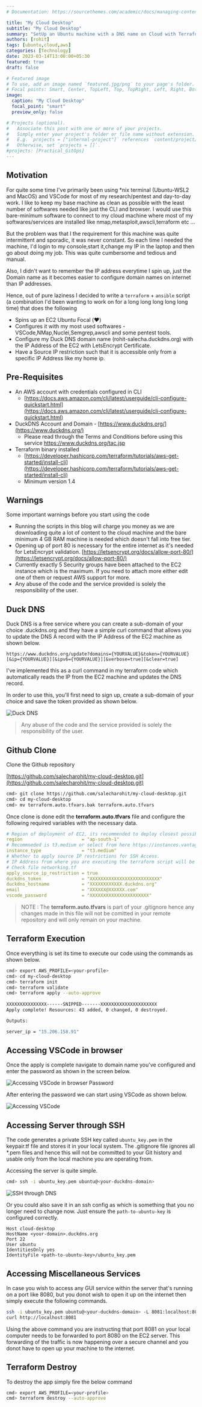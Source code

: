 ```yaml
---
# Documentation: https://sourcethemes.com/academic/docs/managing-content/

title: "My Cloud Desktop"
subtitle: "My Cloud Desktop"
summary: "SetUp an Ubuntu machine with a DNS name on Cloud with Terraform and some pre-installed tools like vscode,nmap,metasploit"
authors: [rohit]
tags: [ubuntu,cloud,aws]
categories: [Technology]
date: 2023-03-14T13:00:00+05:30
featured: true
draft: false

# Featured image
# To use, add an image named `featured.jpg/png` to your page's folder.
# Focal points: Smart, Center, TopLeft, Top, TopRight, Left, Right, BottomLeft, Bottom, BottomRight.
image:
  caption: "My Cloud Desktop"
  focal_point: "smart"
  preview_only: false

# Projects (optional).
#   Associate this post with one or more of your projects.
#   Simply enter your project's folder or file name without extension.
#   E.g. `projects = ["internal-project"]` references `content/project/deep-learning/index.md`.
#   Otherwise, set `projects = []`.
#projects: [Practical_GitOps]
---
```


## Motivation

For quite some time I've primarily been using *nix terminal (Ubuntu-WSL2 and MacOS) and VSCode for most of my research/pentest and day-to-day work. I like to keep my base machine as clean as possible with the least number of softwares needed like just the CLI and browser. I would use this bare-minimum software to connect to my cloud machine where most of my softwares/services are installed like nmap,metasploit,awscli,terraform etc ... 

But the problem was that I the requirement for this machine was quite intermittent and sporadic, it was never constant. So each time I needed the machine, I'd login to my console,start it,change my IP in the laptop and then go about doing my job. This was quite cumbersome and tedious and manual.

Also, I didn't want to remember the IP address everytime I spin up, just the Domain name as it becomes easier to configure domain names on internet than IP addresses.

Hence, out of pure laziness I decided to write a `terraform` + `ansible` script (a combination I'd been wanting to work on for a long long long long long time) that does the following 

- Spins up an EC2 Ubuntu Focal (:heart:) 
- Configures it with my most used softwares - VSCode,NMap,Nuclei,Semgrep,awscli and some pentest tools.
- Configure my Duck DNS domain name (rohit-salecha.duckdns.org) with the IP Address of the EC2 with LetsEncrypt Certificate. 
- Have a Source IP restriction such that it is accessible only from a specific IP Address like my home ip.

## Pre-Requisites

* An AWS account with credentials configured in CLI
    * [https://docs.aws.amazon.com/cli/latest/userguide/cli-configure-quickstart.html](https://docs.aws.amazon.com/cli/latest/userguide/cli-configure-quickstart.html) 
* DuckDNS Account and Domain - [https://www.duckdns.org/](https://www.duckdns.org/)
    * Please read through the Terms and Conditions before using this service https://www.duckdns.org/tac.jsp 
* Terraform binary installed
    * [https://developer.hashicorp.com/terraform/tutorials/aws-get-started/install-cli](https://developer.hashicorp.com/terraform/tutorials/aws-get-started/install-cli)
    * Minimum version 1.4

## Warnings

Some important warnings before you start using the code

- Running the scripts in this blog will charge you money as we are downloading quite a lot of content to the cloud machine and the bare minimum 4 GB RAM machine is needed which doesn't fall into free tier.
- Opening up of port 80 is necessary for the entire internet as it's needed for LetsEncrypt validation.
  [https://letsencrypt.org/docs/allow-port-80/](https://letsencrypt.org/docs/allow-port-80/)
- Currently exactly 5 Security groups have been attached to the EC2 instance which is the maximum. If you need to attach more either edit one of them or request AWS support for more.
- Any abuse of the code and the service provided is solely the responsibility of the user.

## Duck DNS

Duck DNS is a free service where you can create a sub-domain of your choice <your-domain>.duckdns.org and they  have a simple curl command that allows you to update the DNS A record with the IP Address of the EC2 machine as shown below.

```
https://www.duckdns.org/update?domains={YOURVALUE}&token={YOURVALUE}[&ip={YOURVALUE}][&ipv6={YOURVALUE}][&verbose=true][&clear=true]
```

I've implemented this as a curl command in my terraform code which automatically reads the IP from the EC2 machine and updates the DNS record.

In order to use this, you'll first need to sign up, create a sub-domain of your choice and save the token provided as shown below.

![Duck DNS](img/1.png)

> Any abuse of the code and the service provided is solely the responsibility of the user.

## Github Clone

Clone the Github repository 

[https://github.com/salecharohit/my-cloud-desktop.git](https://github.com/salecharohit/my-cloud-desktop.git) 

```bash
cmd> git clone https://github.com/salecharohit/my-cloud-desktop.git
cmd> cd my-cloud-desktop
cmd> mv terraform.auto.tfvars.bak terraform.auto.tfvars
```

Once clone is done edit the **terraform.auto.tfvars** file and configure the following required variables with the necessary data.

```yaml
# Region of deployment of EC2, its recommended to deploy closest possible to avoid latency
region                      = "ap-south-1"
# Recommneded is t3.medium or select from here https://instances.vantage.sh/
instance_type               = "t3.medium"
# Whether to apply source IP restrictions for SSH Access. 
# IP Address from where you are executing the terraform script will be used to restrict access to port 443 and 22.
# Check file networking.tf
apply_source_ip_restriction = true
duckdns_token               = "XXXXXXXXXXXXXXXXXXXXXXXXXX"
duckdns_hostname            = "XXXXXXXXXXXX.duckdns.org"
email                       = "XXXXXX@XXXXXX.com"
vscode_password             = "XXXXXXXXXXXXXXXXXXXXXX"
```

> NOTE : The **terraform.auto.tfvars** is part of your .gitignore hence any changes made in this file will not be comitted in your remote repository and will only remain on your machine.

## Terraform Execution

Once everything is set its time to execute our code using the commands as shown below.

```bash
cmd> export AWS_PROFILE=<your-profile>
cmd> cd my-cloud-desktop
cmd> terraform init
cmd> terraform validate
cmd> terraform apply --auto-approve
 
XXXXXXXXXXXXXXX------SNIPPED-------XXXXXXXXXXXXXXXXXXXXX
Apply complete! Resources: 43 added, 0 changed, 0 destroyed.

Outputs:

server_ip = "15.206.158.91"
```

## Accessing VSCode in browser

Once the apply is complete navigate to domain name you've configured and enter the password as shown in the screen below.

![Accessing VSCode in browser Password](img/2.png)

After entering the password we can start using VSCode as shown below.

![Accessing VSCode](img/3.png)

## Accessing Server through SSH

The code generates a private SSH key called `ubuntu_key.pem` in the keypair.tf file and stores it in your local system. The .gitignore file ignores all *.pem files and hence this will not be committed to your Git history and usable only from the local machine you are operating from.

Accessing the server is quite simple.

```bash
cmd> ssh -i ubuntu_key.pem ubuntu@<your-duckdns-domain>
```

![SSH through DNS](img/4.png)

Or you could also save it in an ssh config as which is something that you no longer need to change now. Just ensure the `path-to-ubuntu-key` is configured correctly.

```config
Host cloud-desktop
HostName <your-domain>.duckdns.org
Port 22
User ubuntu
IdentitiesOnly yes
IdentityFile <path-to-ubuntu-key>/ubuntu_key.pem
```

## Accessing Miscellaneous Services

In case you wish to access any GUI service within the server that's running on a port like 8080, but you donot wish to open it up on the internet then simply execute the following commands.

```bash
ssh -i ubuntu_key.pem ubuntu@<your-duckdns-domain> -L 8081:localhost:8080
curl http://localhost:8081
```

Using the above command you are instructing that port 8081 on your local computer needs to be forwarded to port 8080 on the EC2 server. This forwarding of the traffic is now happening over a secure channel and you donot have to open up your machine to the internet.

## Terraform Destroy

To destroy the app simply fire the below command

```bash
cmd> export AWS_PROFILE=<your-profile> 
cmd> terraform destroy --auto-approve 
```

